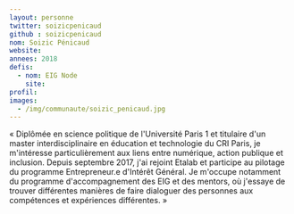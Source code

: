 ```yaml
---
layout: personne
twitter: soizicpenicaud
github : soizicpenicaud
nom: Soizic Pénicaud
website:
annees: 2018
defis: 
  - nom: EIG Node
    site: 
profil: 
images:
  - /img/communaute/soizic_penicaud.jpg
---
```


« Diplômée en science politique de l'Université Paris 1 et titulaire d'un master interdisciplinaire en éducation et technologie du CRI Paris, je m'intéresse particulièrement aux liens entre numérique, action publique et inclusion.
Depuis septembre 2017, j'ai rejoint Etalab et participe au pilotage du programme Entrepreneur.e d'Intérêt Général. Je m'occupe notamment du programme d'accompagnement des EIG et des mentors, où j'essaye de trouver différentes manières de faire dialoguer des personnes aux compétences et expériences différentes. »
